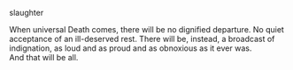slaughter

When universal Death comes, there will be no dignified departure.
No quiet acceptance of an ill-deserved rest.
There will be, instead, a broadcast of indignation, as loud and as proud and as obnoxious as it ever was.<br>
And that will be all.
